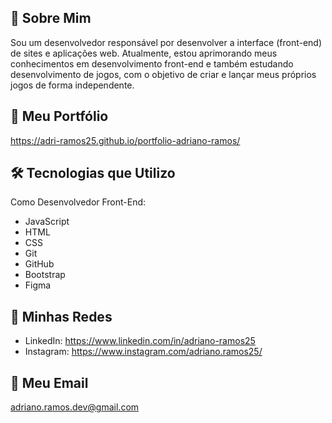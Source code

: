 ## 👤 Sobre Mim
Sou um desenvolvedor responsável por desenvolver a interface (front-end) de sites e aplicações web. Atualmente, estou aprimorando meus conhecimentos em desenvolvimento front-end e também estudando desenvolvimento de jogos, com o objetivo de criar e lançar meus próprios jogos de forma independente.



## 📂 Meu Portfólio
https://adri-ramos25.github.io/portfolio-adriano-ramos/



## 🛠️ Tecnologias que Utilizo

Como Desenvolvedor Front-End:
- JavaScript
- HTML
- CSS
- Git
- GitHub
- Bootstrap
- Figma



## 🔗 Minhas Redes
- LinkedIn: https://www.linkedin.com/in/adriano-ramos25
- Instagram: https://www.instagram.com/adriano.ramos25/



## 📧 Meu Email
[adriano.ramos.dev@gmail.com](mailto:adriano.ramos.dev@gmail.com)
